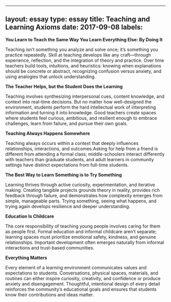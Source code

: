 ---

layout: essay
type: essay
title: Teaching and Learning Axioms
date: 2017-09-08
labels:
-------

**You Learn to Teach the Same Way You Learn Everything Else: By Doing It**

Teaching isn’t something you analyze and solve once; it’s something you practice repeatedly. Skill at teaching develops like any craft—through experience, reflection, and the integration of theory and practice. Over time teachers build tools, intuitions, and heuristics: knowing when explanations should be concrete or abstract, recognizing confusion versus anxiety, and using analogies that unlock understanding.

**The Teacher Helps, but the Student Does the Learning**

Teaching involves synthesizing interpersonal cues, content knowledge, and context into real-time decisions. But no matter how well-designed the environment, students perform the hard intellectual work of interpreting information and turning it into knowledge. Good teachers create spaces where students feel curious, ambitious, and resilient enough to embrace challenges, learn from failure, and pursue their own goals.

**Teaching Always Happens Somewhere**

Teaching always occurs within a context that deeply influences relationships, interactions, and outcomes.Asking for help from a friend is different from attending a formal class; middle-schoolers interact differently with teachers than graduate students, and adult learners in community settings have distinct expectations from full-time students.

**The Best Way to Learn Something is to Try Something**

Learning thrives through active curiosity, experimentation, and iterative making. Creating tangible projects grounds theory in reality, provides rich feedback through failure, and demonstrates how complexity emerges from simple, manageable parts. Trying something, seeing what happens, and trying again develops resilience and deeper understanding.

**Education Is Childcare**

The core responsibility of teaching young people involves caring for them as people first. Formal education and informal childcare aren’t separate; learning spaces must prioritize emotional safety, kindness, and genuine relationships. Important development often emerges naturally from informal interactions and trust-based communities.

**Everything Matters**

Every element of a learning environment communicates values and expectations to students. Conversations, physical spaces, materials, and routines can either inspire curiosity, creativity, and confidence or produce anxiety and disengagement. Thoughtful, intentional design of every detail reinforces the community’s educational goals and ensures that students know their contributions and ideas matter.
